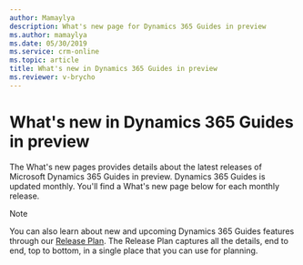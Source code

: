 ```yaml
---
author: Mamaylya
description: What's new page for Dynamics 365 Guides in preview
ms.author: mamaylya
ms.date: 05/30/2019
ms.service: crm-online
ms.topic: article
title: What's new in Dynamics 365 Guides in preview
ms.reviewer: v-brycho
---
```


# What's new in Dynamics 365 Guides in preview

The What's new pages provides details about the latest releases of Microsoft Dynamics 365 Guides in preview. Dynamics 365 Guides is updated monthly. You'll find a What's new page below for each monthly release. 

> [!NOTE]
> You can also learn about new and upcoming Dynamics 365 Guides features through our 
[Release Plan](https://docs.microsoft.com/en-us/business-applications-release-notes/April19/dynamics365-mixed-reality/microsoft-dynamics365-guides/planned-features). 
The Release Plan captures all the details, end to end, top to bottom, in a single place that you can use for planning.
